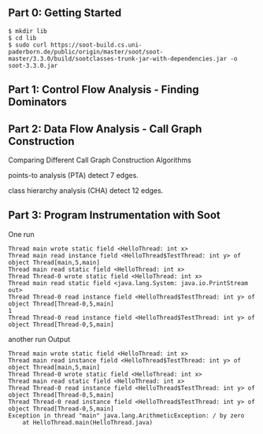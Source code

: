 ## Part 0: Getting Started
```
$ mkdir lib
$ cd lib
$ sudo curl https://soot-build.cs.uni-paderborn.de/public/origin/master/soot/soot-master/3.3.0/build/sootclasses-trunk-jar-with-dependencies.jar -o soot-3.3.0.jar
```
## Part 1: Control Flow Analysis - Finding Dominators

## Part 2: Data Flow Analysis - Call Graph Construction

Comparing Different Call Graph Construction Algorithms

points-to analysis (PTA) detect 7 edges.


class hierarchy analysis (CHA) detect 12 edges.

## Part 3: Program Instrumentation with Soot
One run
```
Thread main wrote static field <HelloThread: int x>
Thread main read instance field <HelloThread$TestThread: int y> of object Thread[main,5,main]
Thread main read static field <HelloThread: int x>
Thread Thread-0 wrote static field <HelloThread: int x>
Thread main read static field <java.lang.System: java.io.PrintStream out>
Thread Thread-0 read instance field <HelloThread$TestThread: int y> of object Thread[Thread-0,5,main]
1
Thread Thread-0 read instance field <HelloThread$TestThread: int y> of object Thread[Thread-0,5,main]
```

another run Output 



```
Thread main wrote static field <HelloThread: int x>
Thread main read instance field <HelloThread$TestThread: int y> of object Thread[main,5,main]
Thread Thread-0 wrote static field <HelloThread: int x>
Thread main read static field <HelloThread: int x>
Thread Thread-0 read instance field <HelloThread$TestThread: int y> of object Thread[Thread-0,5,main]
Thread Thread-0 read instance field <HelloThread$TestThread: int y> of object Thread[Thread-0,5,main]
Exception in thread "main" java.lang.ArithmeticException: / by zero
	at HelloThread.main(HelloThread.java)


```
